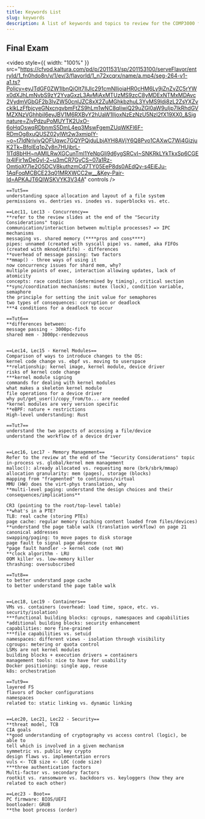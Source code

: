 ```yaml
---
title: Keywords List
slug: keywords
description: A list of keywords and topics to review for the COMP3000 final exam.
---
```


## Final Exam

<video style={{ width: "100%" }} src="https://cfvod.kaltura.com/pd/p/2011531/sp/201153100/serveFlavor/entryId/1_fn0hdo8n/v/1/ev/3/flavorId/1_n72xcqrx/name/a.mp4/seg-264-v1-a1.ts?Policy=eyJTdGF0ZW1lbnQiOlt7IlJlc291cmNlIjoiaHR0cHM6Ly9jZnZvZC5rYWx0dXJhLmNvbS9zY2YvaGxzL3AvMjAxMTUzMS9zcC8yMDExNTMxMDAvc2VydmVGbGF2b3IvZW50cnlJZC8xX2ZuMGhkbzhuL3YvMS9ldi8zL2ZsYXZvcklkLzFfbjcyeGNxcngvbmFtZS9hLm1wNC8qIiwiQ29uZGl0aW9uIjp7IkRhdGVMZXNzVGhhbiI6eyJBV1M6RXBvY2hUaW1lIjoxNzEzNzU5NzI2fX19XX0_&Signature=ZjvPdzuPoMUYTK2UxO-6oHqOswqRDbnmS5DmL4eq3MswFgemZUqWKFl6F-RDmOg8xuQUSZ02ylWt2w3xmipIY-~o~t7IdNriviyQOFUqwc7GQYPQjduLbjAYH8AVjY6Q8Pvo1CAXwC7Wi4GizjuK2Tk~BfoIEq1pZy8n7HUjbrL-1lTd8bHH~nAMlLRwXGCunTmI1YeNpGlj9d6ygSRCvI~SNKRkLYkTkxSp6CGEIx4IFir1wDeGyl-2~u3mCR7GyCS~07a1Rz-OmtioXf7Ie2O5DCV8kuthzmCd7TY05EeP8ds0AEdQy-s4EiEJu-1AqFoqMCBCE23q01MRXWCC2w__&Key-Pair-Id=APKAJT6QIWSKVYK3V34A" controls />

```plaintext title="keywords.txt" {1,5,20,26,40,45,67,72,86,93,105}
==Tut5==
understanding space allocation and layout of a file system
permissions vs. dentries vs. inodes vs. superblocks vs. etc.

==Lec11, Lec13 - Concurrency==
**refer to the review slides at the end of the "Security Considerations" topic
communication/interaction between multiple processes? => IPC mechanisms
messaging vs. shared memory (****pros and cons****)
pipes: unnamed (created with syscall pipe) vs. named, aka FIFOs (created with mknod/mkfifo) - differences
**overhead of message passing: two factors
**mmap() - three ways of using it
now concurrency issues for shard mem, why?
multiple points of exec, interaction allowing updates, lack of atomicity
concepts: race condition (determined by timing), critical section
**sync/coordination mechanisms: mutex (lock), condition variable, semaphore 
the principle for setting the init value for semaphores
two types of consequences: corruption or deadlock
***4 conditions for a deadlock to occur

==Tut6==
**differences between:
message passing - 3000pc-fifo
shared mem - 3000pc-rendezvous


==Lec14, Lec15 - Kernel Modules==
Comparison of ways to introduce changes to the OS: 
kernel code change vs. ebpf vs. moving to userspace
**relationship: kernel image, kernel module, device driver
risks of kernel code change
***kernel module signing
commands for dealing with kernel modules
what makes a skeleton kernel module
file operations for a device driver
why put/get_user()/copy_from/to... are needed
*kernel modules are very version specific
**eBPF: nature + restrictions
High-level understanding: Rust

==Tut7==
understand the two aspects of accessing a file/device
understand the workflow of a device driver


==Lec16, Lec17 - Memory Management==
Refer to the review at the end of the "Security Considerations" topic
in-process vs. global/kernel mem management
malloc(): already allocated vs. requesting more (brk/sbrk/mmap)
allocation granularity: mem (pages), storage (blocks)
mapping from "fragmented" to continuous/virtual
MMU (HW) does the virt-phys translation, why
**multi-level paging: understand the design choices and their consequences/implications**

CR3 (pointing to the root/top-level table)
**what's in a PTE?
TLB: real cache (storing PTEs)
page cache: regular memory (caching content loaded from files/devices)
**understand the page table walk (translation workflow) on page 21
canonical addresses
swapping/paging: to move pages to disk storage
page fault to signal page absence
*page fault handler -> kernel code (not HW)
**clock algorithm - LRU
OOM killer vs. low-memory killer
thrashing: oversubscribed

==Tut8==
to better understand page cache
to better understand the page table walk


==Lec18, Lec19 - Containers==
VMs vs. containers (overhead: load time, space, etc. vs. security/isolation)
***functional building blocks: cgroups, namespaces and capabilities
*additional building blocks: security enhancement
capabilities: more fine-grained
***file capabilities vs. setuid
namespaces: different views - isolation through visibility
cgroups: metering or quota control
LSMs are not kernel modules
building blocks + execution drivers = containers
management tools: nice to have for usability
Docker positioning: single app, reuse
k8s: orchestration

==Tut9==
layered FS
flavors of Docker configurations
namespaces
related to: static linking vs. dynamic linking


==Lec20, Lec21, Lec22 - Security==
**threat model, TCB
CIA goals
**good understanding of cryptography vs access control (logic), be able to 
tell which is involved in a given mechanism
symmetric vs. public key crypto
design flaws vs. implementation errors
vuls <- TCB size <- LOC (code size)
***three authentication factors
Multi-factor vs. secondary factors
rootkit vs. ransomware vs. backdoors vs. keyloggers (how they are related to each other)

==Lec23 - Boot==
PC firmware: BIOS/UEFI
bootloader: GRUB
**the boot process (order)
```